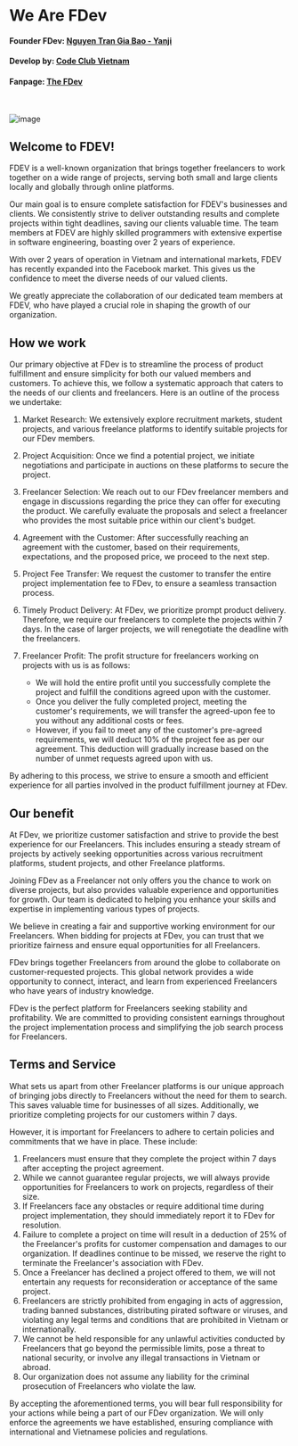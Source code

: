 # We Are FDev 

#### Founder FDev: [Nguyen Tran Gia Bao - Yanji](https://github.com/ngtrgiabao)

#### Develop by: [Code Club Vietnam](https://github.com/codeclubvn)

#### Fanpage: [The FDev](https://www.facebook.com/thefdev)

<br/>

![image](https://github.com/thefdev/.github/assets/95952006/1d2de363-d4bd-4a71-815e-57cf776f5a8f)


## Welcome to FDEV!

FDEV is a well-known organization that brings together freelancers to work together on a wide range of projects, serving both small and large clients locally and globally through online platforms.

Our main goal is to ensure complete satisfaction for FDEV's businesses and clients. We consistently strive to deliver outstanding results and complete projects within tight deadlines, saving our clients valuable time. The team members at FDEV are highly skilled programmers with extensive expertise in software engineering, boasting over 2 years of experience.

With over 2 years of operation in Vietnam and international markets, FDEV has recently expanded into the Facebook market. This gives us the confidence to meet the diverse needs of our valued clients.

We greatly appreciate the collaboration of our dedicated team members at FDEV, who have played a crucial role in shaping the growth of our organization.

## How we work

Our primary objective at FDev is to streamline the process of product fulfillment and ensure simplicity for both our valued members and customers. To achieve this, we follow a systematic approach that caters to the needs of our clients and freelancers. Here is an outline of the process we undertake:

1. Market Research: We extensively explore recruitment markets, student projects, and various freelance platforms to identify suitable projects for our FDev members.

2. Project Acquisition: Once we find a potential project, we initiate negotiations and participate in auctions on these platforms to secure the project.

3. Freelancer Selection: We reach out to our FDev freelancer members and engage in discussions regarding the price they can offer for executing the product. We carefully evaluate the proposals and select a freelancer who provides the most suitable price within our client's budget.

4. Agreement with the Customer: After successfully reaching an agreement with the customer, based on their requirements, expectations, and the proposed price, we proceed to the next step.

5. Project Fee Transfer: We request the customer to transfer the entire project implementation fee to FDev, to ensure a seamless transaction process.

6. Timely Product Delivery: At FDev, we prioritize prompt product delivery. Therefore, we require our freelancers to complete the projects within 7 days. In the case of larger projects, we will renegotiate the deadline with the freelancers.

7. Freelancer Profit: The profit structure for freelancers working on projects with us is as follows:
   - We will hold the entire profit until you successfully complete the project and fulfill the conditions agreed upon with the customer.
   - Once you deliver the fully completed project, meeting the customer's requirements, we will transfer the agreed-upon fee to you without any additional costs or fees.
   - However, if you fail to meet any of the customer's pre-agreed requirements, we will deduct 10% of the project fee as per our agreement. This deduction will gradually increase based on the number of unmet requests agreed upon with us.

By adhering to this process, we strive to ensure a smooth and efficient experience for all parties involved in the product fulfillment journey at FDev.

## Our benefit
At FDev, we prioritize customer satisfaction and strive to provide the best experience for our Freelancers. This includes ensuring a steady stream of projects by actively seeking opportunities across various recruitment platforms, student projects, and other Freelance platforms.

Joining FDev as a Freelancer not only offers you the chance to work on diverse projects, but also provides valuable experience and opportunities for growth. Our team is dedicated to helping you enhance your skills and expertise in implementing various types of projects.

We believe in creating a fair and supportive working environment for our Freelancers. When bidding for projects at FDev, you can trust that we prioritize fairness and ensure equal opportunities for all Freelancers.

FDev brings together Freelancers from around the globe to collaborate on customer-requested projects. This global network provides a wide opportunity to connect, interact, and learn from experienced Freelancers who have years of industry knowledge.

FDev is the perfect platform for Freelancers seeking stability and profitability. We are committed to providing consistent earnings throughout the project implementation process and simplifying the job search process for Freelancers.

## Terms and Service

What sets us apart from other Freelancer platforms is our unique approach of bringing jobs directly to Freelancers without the need for them to search. This saves valuable time for businesses of all sizes. Additionally, we prioritize completing projects for our customers within 7 days.

However, it is important for Freelancers to adhere to certain policies and commitments that we have in place. These include:

1. Freelancers must ensure that they complete the project within 7 days after accepting the project agreement.
2. While we cannot guarantee regular projects, we will always provide opportunities for Freelancers to work on projects, regardless of their size.
3. If Freelancers face any obstacles or require additional time during project implementation, they should immediately report it to FDev for resolution.
4. Failure to complete a project on time will result in a deduction of 25% of the Freelancer's profits for customer compensation and damages to our organization. If deadlines continue to be missed, we reserve the right to terminate the Freelancer's association with FDev.
5. Once a Freelancer has declined a project offered to them, we will not entertain any requests for reconsideration or acceptance of the same project.
6. Freelancers are strictly prohibited from engaging in acts of aggression, trading banned substances, distributing pirated software or viruses, and violating any legal terms and conditions that are prohibited in Vietnam or internationally.
7. We cannot be held responsible for any unlawful activities conducted by Freelancers that go beyond the permissible limits, pose a threat to national security, or involve any illegal transactions in Vietnam or abroad.
8. Our organization does not assume any liability for the criminal prosecution of Freelancers who violate the law. 

By accepting the aforementioned terms, you will bear full responsibility for your actions while being a part of our FDev organization. We will only enforce the agreements we have established, ensuring compliance with international and Vietnamese policies and regulations.
